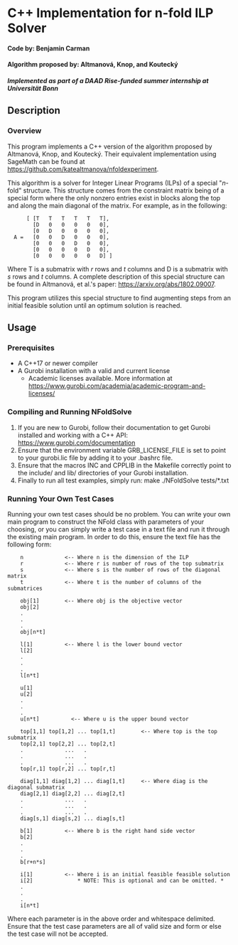 # C++ Implementation for n-fold ILP Solver

#### **Code by:** Benjamin Carman
#### **Algorithm proposed by:** Altmanová, Knop, and Koutecký
#### *Implemented as part of a DAAD Rise-funded summer internship at Universität Bonn*

## Description

### Overview

This program implements a C++ version of the algorithm proposed by Altmanová, Knop, and Koutecký. Their equivalent implementation using SageMath can be found at https://github.com/katealtmanova/nfoldexperiment.

This algorithm is a solver for Integer Linear Programs (ILPs) of a special "*n*-fold" structure. This structure comes from the constraint matrix being of a special form where the only nonzero entries exist in blocks along the top and along the main diagonal of the matrix. For example, as in the following:


          [ [T   T   T   T   T   T],
            [D   0   0   0   0   0],
            [0   D   0   0   0   0],
      A =   [0   0   D   0   0   0],
            [0   0   0   D   0   0],
            [0   0   0   0   D   0],
            [0   0   0   0   0   D] ]

Where T is a submatrix with *r* rows and *t* columns and D is a submatrix with *s* rows and *t* columns. A complete description of this special structure can be found in Altmanová, et al.'s paper: https://arxiv.org/abs/1802.09007.

This program utilizes this special structure to find augmenting steps from an initial feasible solution until an optimum solution is reached.

## Usage

### Prerequisites

* A C++17 or newer compiler
* A Gurobi installation with a valid and current license
  * Academic licenses available. More information at https://www.gurobi.com/academia/academic-program-and-licenses/

### Compiling and Running NFoldSolve

1. If you are new to Gurobi, follow their documentation to get Gurobi installed and working with a C++ API: https://www.gurobi.com/documentation
2. Ensure that the environment variable GRB_LICENSE_FILE is set to point to your gurobi.lic file by adding it to your .bashrc file.
3. Ensure that the macros INC and CPPLIB in the Makefile correctly point to the include/ and lib/ directories of your Gurobi installation.
4. Finally to run all test examples, simply run:
        make
        ./NFoldSolve tests/*.txt

### Running Your Own Test Cases

Running your own test cases should be no problem. You can write your own main program to construct the NFold class with parameters of your choosing, or you can simply write a test case in a text file and run it through the existing main program. In order to do this, ensure the text file has the following form:

        n             <-- Where n is the dimension of the ILP
        r             <-- Where r is number of rows of the top submatrix
        s             <-- Where s is the number of rows of the diagonal matrix
        t             <-- Where t is the number of columns of the submatrices

        obj[1]        <-- Where obj is the objective vector
        obj[2]
        .
        .
        .
        obj[n*t]

        l[1]          <-- Where l is the lower bound vector
        l[2]
        .
        .
        .
        l[n*t]

        u[1]
        u[2]
        .
        .
        .
        u[n*t]          <-- Where u is the upper bound vector

        top[1,1] top[1,2] ... top[1,t]        <-- Where top is the top submatrix
        top[2,1] top[2,2] ... top[2,t]
        .             ...   .
        .             ...   .
        .             ...   .
        top[r,1] top[r,2] ... top[r,t]

        diag[1,1] diag[1,2] ... diag[1,t]     <-- Where diag is the diagonal submatrix
        diag[2,1] diag[2,2] ... diag[2,t]
        .             ...   .
        .             ...   .
        .             ...   .
        diag[s,1] diag[s,2] ... diag[s,t]

        b[1]          <-- Where b is the right hand side vector
        b[2]
        .
        .
        .
        b[r+n*s]

        i[1]          <-- Where i is an initial feasible feasible solution
        i[2]              * NOTE: This is optional and can be omitted. *
        .
        .
        .
        i[n*t]

Where each parameter is in the above order and whitespace delimited. Ensure that the test case parameters are all of valid size and form or else the test case will not be accepted.
